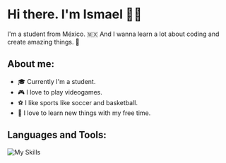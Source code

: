 # Hi there. I'm Ismael 👋😁

I'm a student from México. 🇲🇽 And I wanna learn a lot about coding and create amazing things. 🤩


## About me:
 - 🎓 Currently I'm a student.
 - 🎮 I love to play videogames.
 - ⚽ I like sports like soccer and basketball.
 - 📕 I love to learn new things with my free time.


## Languages and Tools:
![My Skills](https://skills.thijs.gg/icons?i=js,css,html,nodejs,py,cpp)